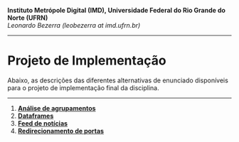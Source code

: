 **Instituto Metrópole Digital (IMD), Universidade Federal do Rio Grande do Norte (UFRN)**  
*Leonardo Bezerra (leobezerra at imd.ufrn.br)*

---

# Projeto de Implementação

Abaixo, as descrições das diferentes alternativas de enunciado disponíveis para o projeto de implementação final da disciplina.

---

1. [**Análise de agrupamentos**](clustering/README.md)
1. [**Dataframes**](dataframes/README.md)
1. [**Feed de notícias**](news-feed/README.md)
1. [**Redirecionamento de portas**](port-forwarding/README.md)
